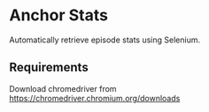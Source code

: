 # Anchor Stats

Automatically retrieve episode stats using Selenium.

## Requirements

Download chromedriver from <https://chromedriver.chromium.org/downloads>

